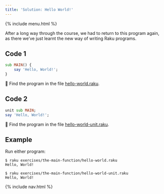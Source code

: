 ```yaml
---
title: 'Solution: Hello World!'
---
```


{% include menu.html %}

After a long way through the course, we had to return to this program again, as there we’ve just learnt the new way of writing Raku programs.

## Code 1

```raku
sub MAIN() {
    say 'Hello, World!';
}
```

🦋 Find the program in the file [hello-world.raku](https://github.com/ash/raku-course/blob/master/exercises/the-main-function/hello-world.raku).

## Code 2

```raku
unit sub MAIN;
say 'Hello, World!';
```

🦋 Find the program in the file [hello-world-unit.raku](https://github.com/ash/raku-course/blob/master/exercises/the-main-function/hello-world-unit.raku).

## Example

Run either program:

```console
$ raku exercises/the-main-function/hello-world.raku
Hello, World!

$ raku exercises/the-main-function/hello-world-unit.raku
Hello, World!
```

{% include nav.html %}
